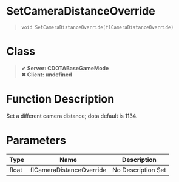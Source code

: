 # SetCameraDistanceOverride
> `void SetCameraDistanceOverride(flCameraDistanceOverride)`
# Class
> __✔ Server: CDOTABaseGameMode__  
> __✖ Client: undefined__  
# Function Description
Set a different camera distance; dota default is 1134.
# Parameters
Type|Name|Description
--|--|--
float|flCameraDistanceOverride|No Description Set
